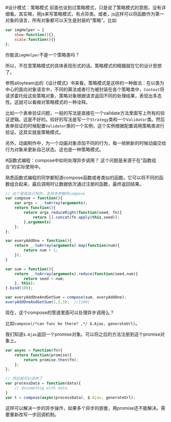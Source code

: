 #设计模式：策略模式
前面也谈到过策略模式，只是说了策略模式的意图，没有详细看。其实嘛，用js来写策略模式，有点异类。或者，js这样可以将函数作为第一对象的语言，所有对象都可以天生是封装的“策略”。比如
```javascript
var imgHelper = {
    show:function(){},
    scale:function(){}
};
```
你能说`imgHelper`不是一个策略类吗？

所以，不在意策略模式的具体表现形式的话。策略模式的精髓就在它的设计思想了。

参照alloyteam出的《设计模式》书来看。策略模式是这样的一种做法：在以类为中心的面向对象语言中，不同的算法或者行为被封装在各个策略类中，`Context`将请求委托给这些策略对象，策略对象根据请求返回不同的处理结果，表现出多态性。这就可以看做对策略模式的一种诠释。

比如一个表单验证问题，一般的写法是直接在一个validate方法里面写上所有的验证逻辑。这是不好的。较好的写法是写一个`Strategy`类和一个`Validator`类。然后表单验证的时候配置`Validator`类的一个实例，这个实例根据配置调用策略类进行验证。这其实就是策略模式。

另外，动画制作中，为一个动画对象添加不同的行为，每一帧刷新的时候动画交给行为对象来更新自己状态。这也是一种策略模式。

#函数式编程：compose中如何处理异步调用？
这个问题是来源于在“函数组合”的实际使用中。

熟悉函数式编程的同学都知道compose函数或者类似的函数。它可以将不同的函数组合起来，最后调用时让数据依次通过注册的函数，最终返回结果。
```javascript
// 这个是我自己写的，支持多参数的compose
var compose = function(){
    var args = _.toArray(arguments);
    return function(){
        return args.reduceRight(function(seed, fn){
            return [].concat(fn.apply(this,seed));
        },arguments)
    };
};

var everyAddOne = function(){
    return _.toArray(arguments).map(function(num){
        return num + 1;
    });
}

var sum = function(){
    return _.toArray(arguments).reduce(function(seed,num){
        return seed + num;
    }, this);
}.bind(100);

var everyAddOneAndGetSum = compose(sum, everyAddOne);
everyAddOneAndGetSum(1,2,3);  //[109]
```

现在，这个compose的管道里面可以处理异步调用么？

比如`compose(/*can func be there? ,*/ $.Ajax, generateUrl)`。

我们知道`$.Ajax`返回一个promise对象。可以将之后的方法注册到这个promise对象上。

```javascript
var async = function(fn){
    return function(promise){
        return promise.then(fn);  
    };
};

// 然后就可以这样了
var processData = function(data){
    // dosomethig with data.
}
var t = compose(async(processData), $.Ajax, generateUrl);
```
这样可以解决一步的异步操作，如果多个异步的嵌套，用promise还不能解决。需要重新改写一步回调机制。


